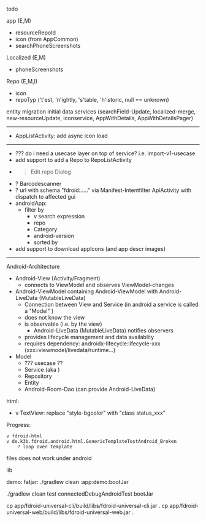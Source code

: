 todo

app (E,M)

* resourceRepoId
* icon (from AppCommon)
* searchPhoneScreenshots

Localized (E,M)

* phoneScreenshots

Repo (E,M,I)

* icon
* repoTyp ('t'est, 'n'ightly, 's'table, 'h'istoric, null == unknown)

entity migration initial data services (searchField-Update, localized-merge, new-resourceUpdate,
iconservice, AppWithDetails, AppWithDetailsPager)


-----

* AppListActivity: add async icon load

------

* ??? do i need a usecase layer on top of service? i.e. import-v1-usecase
* add support to add a Repo to RepoListActivity
* > Edit repo Dialog
* ? Barcodescanner
* ? url with schema "fdroid:....." via Manifest-Intentfilter ApiActivity with dispatch to affected
  gui
* androidApp:
  * filter by
    * v search expression
    * repo
    * Category
    * android-version
    * sorted by
* add support to download appIcons (and app descr images)

-----

Android-Architecture

* Android-View (Activity/Fragment)
  * connects to ViewModel and observes ViewModel-changes
* Android-ViewModel containing Android-ViewModel with Android-LiveData (MutableLiveData)
  * Connection between View and Service (in android a service is called a "Model" )
  * does not know the view
  * is observable (i.e. by the view)
    * Android-LiveData (MutableLiveData) notifies observers
  * provides lifecycle management and data availablity
  * requires dependency: androidx-lifecycle:lifecycle-xxx (xxx=viewmodel/livedata/runtime...)
* Model
  * ??? usecase ??
  * Service (aka  )
  * Repository
  * Entity
  * Android-Room-Dao (can provide Android-LiveData)

html:

* v TextView: replace "style-bgcolor" with "class status_xxx"

Progress:

    v fdroid-html 
    v de.k3b.fdroid.android.html.GenericTemplateTestAndroid_Broken 
        ? loop over template

files does not work under android

lib

demo:
fatjar: ./gradlew clean :app:demo:bootJar

./gradlew clean test connectedDebugAndroidTest bootJar

cp app/fdroid-universal-cli/build/libs/fdroid-universal-cli.jar . cp
app/fdroid-universal-web/build/libs/fdroid-universal-web.jar .
 




